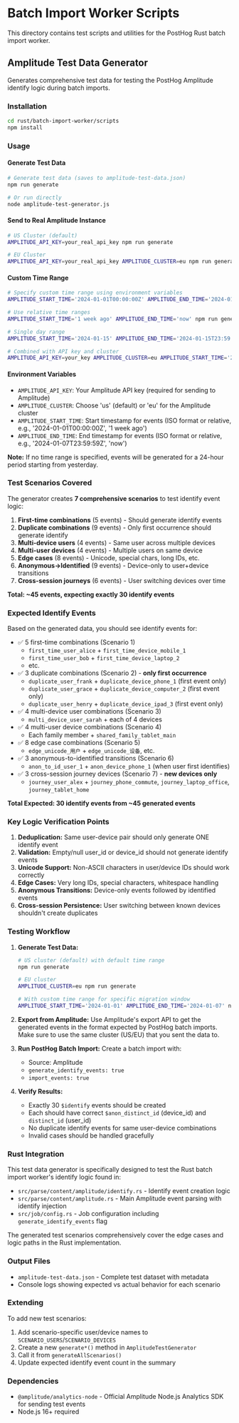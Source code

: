 # Batch Import Worker Scripts

This directory contains test scripts and utilities for the PostHog Rust batch import worker.

## Amplitude Test Data Generator

Generates comprehensive test data for testing the PostHog Amplitude identify logic during batch imports.

### Installation

```bash
cd rust/batch-import-worker/scripts
npm install
```

### Usage

#### Generate Test Data

```bash
# Generate test data (saves to amplitude-test-data.json)
npm run generate

# Or run directly
node amplitude-test-generator.js
```

#### Send to Real Amplitude Instance

```bash
# US Cluster (default)
AMPLITUDE_API_KEY=your_real_api_key npm run generate

# EU Cluster
AMPLITUDE_API_KEY=your_real_api_key AMPLITUDE_CLUSTER=eu npm run generate
```

#### Custom Time Range

```bash
# Specify custom time range using environment variables
AMPLITUDE_START_TIME='2024-01-01T00:00:00Z' AMPLITUDE_END_TIME='2024-01-07T23:59:59Z' npm run generate

# Use relative time ranges
AMPLITUDE_START_TIME='1 week ago' AMPLITUDE_END_TIME='now' npm run generate

# Single day range
AMPLITUDE_START_TIME='2024-01-15' AMPLITUDE_END_TIME='2024-01-15T23:59:59Z' npm run generate

# Combined with API key and cluster
AMPLITUDE_API_KEY=your_key AMPLITUDE_CLUSTER=eu AMPLITUDE_START_TIME='2024-01-01' AMPLITUDE_END_TIME='2024-01-02' npm run generate
```

#### Environment Variables

- `AMPLITUDE_API_KEY`: Your Amplitude API key (required for sending to Amplitude)
- `AMPLITUDE_CLUSTER`: Choose 'us' (default) or 'eu' for the Amplitude cluster
- `AMPLITUDE_START_TIME`: Start timestamp for events (ISO format or relative, e.g., '2024-01-01T00:00:00Z', '1 week ago')
- `AMPLITUDE_END_TIME`: End timestamp for events (ISO format or relative, e.g., '2024-01-07T23:59:59Z', 'now')

**Note:** If no time range is specified, events will be generated for a 24-hour period starting from yesterday.

### Test Scenarios Covered

The generator creates **7 comprehensive scenarios** to test identify event logic:

1. **First-time combinations** (5 events) - Should generate identify events
2. **Duplicate combinations** (9 events) - Only first occurrence should generate identify
3. **Multi-device users** (4 events) - Same user across multiple devices
4. **Multi-user devices** (4 events) - Multiple users on same device
5. **Edge cases** (8 events) - Unicode, special chars, long IDs, etc.
6. **Anonymous→Identified** (9 events) - Device-only to user+device transitions
7. **Cross-session journeys** (6 events) - User switching devices over time

**Total: ~45 events, expecting exactly 30 identify events**

### Expected Identify Events

Based on the generated data, you should see identify events for:

- ✅ 5 first-time combinations (Scenario 1)
  - `first_time_user_alice` + `first_time_device_mobile_1`
  - `first_time_user_bob` + `first_time_device_laptop_2`
  - etc.
- ✅ 3 duplicate combinations (Scenario 2) - **only first occurrence**
  - `duplicate_user_frank` + `duplicate_device_phone_1` (first event only)
  - `duplicate_user_grace` + `duplicate_device_computer_2` (first event only)
  - `duplicate_user_henry` + `duplicate_device_ipad_3` (first event only)
- ✅ 4 multi-device user combinations (Scenario 3)
  - `multi_device_user_sarah` + each of 4 devices
- ✅ 4 multi-user device combinations (Scenario 4)
  - Each family member + `shared_family_tablet_main`
- ✅ 8 edge case combinations (Scenario 5)
  - `edge_unicode_用户` + `edge_unicode_设备`, etc.
- ✅ 3 anonymous-to-identified transitions (Scenario 6)
  - `anon_to_id_user_1` + `anon_device_phone_1` (when user first identifies)
- ✅ 3 cross-session journey devices (Scenario 7) - **new devices only**
  - `journey_user_alex` + `journey_phone_commute`, `journey_laptop_office`, `journey_tablet_home`

**Total Expected: 30 identify events from ~45 generated events**

### Key Logic Verification Points

1. **Deduplication:** Same user-device pair should only generate ONE identify event
2. **Validation:** Empty/null user_id or device_id should not generate identify events
3. **Unicode Support:** Non-ASCII characters in user/device IDs should work correctly
4. **Edge Cases:** Very long IDs, special characters, whitespace handling
5. **Anonymous Transitions:** Device-only events followed by identified events
6. **Cross-session Persistence:** User switching between known devices shouldn't create duplicates

### Testing Workflow

1. **Generate Test Data:**
   ```bash
   # US cluster (default) with default time range
   npm run generate

   # EU cluster
   AMPLITUDE_CLUSTER=eu npm run generate

   # With custom time range for specific migration window
   AMPLITUDE_START_TIME='2024-01-01' AMPLITUDE_END_TIME='2024-01-07' npm run generate
   ```

2. **Export from Amplitude:**
   Use Amplitude's export API to get the generated events in the format expected by PostHog batch imports. Make sure to use the same cluster (US/EU) that you sent the data to.

3. **Run PostHog Batch Import:**
   Create a batch import with:
   - Source: Amplitude
   - `generate_identify_events: true`
   - `import_events: true`

4. **Verify Results:**
   - Exactly 30 `$identify` events should be created
   - Each should have correct `$anon_distinct_id` (device_id) and `distinct_id` (user_id)
   - No duplicate identify events for same user-device combinations
   - Invalid cases should be handled gracefully

### Rust Integration

This test data generator is specifically designed to test the Rust batch import worker's identify logic found in:

- `src/parse/content/amplitude/identify.rs` - Identify event creation logic
- `src/parse/content/amplitude.rs` - Main Amplitude event parsing with identify injection
- `src/job/config.rs` - Job configuration including `generate_identify_events` flag

The generated test scenarios comprehensively cover the edge cases and logic paths in the Rust implementation.

### Output Files

- `amplitude-test-data.json` - Complete test dataset with metadata
- Console logs showing expected vs actual behavior for each scenario

### Extending

To add new test scenarios:

1. Add scenario-specific user/device names to `SCENARIO_USERS`/`SCENARIO_DEVICES`
2. Create a new `generate*()` method in `AmplitudeTestGenerator`
3. Call it from `generateAllScenarios()`
4. Update expected identify event count in the summary

### Dependencies

- `@amplitude/analytics-node` - Official Amplitude Node.js Analytics SDK for sending test events
- Node.js 16+ required
